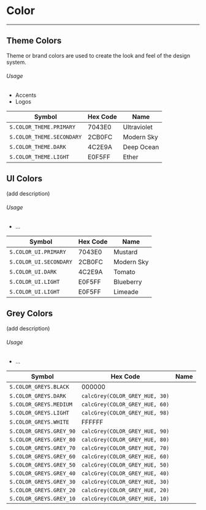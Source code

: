 # Color

---

## Theme Colors

Theme or brand colors are used to create the look and feel of the design system.

###### Usage

-   Accents
-   Logos

| Symbol                    | Hex Code | Name        |
| ------------------------- | -------- | ----------- |
| `S.COLOR_THEME.PRIMARY`   | 7043E0   | Ultraviolet |
| `S.COLOR_THEME.SECONDARY` | 2CB0FC   | Modern Sky  |
| `S.COLOR_THEME.DARK`      | 4C2E9A   | Deep Ocean  |
| `S.COLOR_THEME.LIGHT`     | E0F5FF   | Ether       |

## UI Colors

(add description)

###### Usage

-   …

| Symbol                 | Hex Code | Name       |
| ---------------------- | -------- | ---------- |
| `S.COLOR_UI.PRIMARY`   | 7043E0   | Mustard    |
| `S.COLOR_UI.SECONDARY` | 2CB0FC   | Modern Sky |
| `S.COLOR_UI.DARK`      | 4C2E9A   | Tomato     |
| `S.COLOR_UI.LIGHT`     | E0F5FF   | Blueberry  |
| `S.COLOR_UI.LIGHT`     | E0F5FF   | Limeade    |

## Grey Colors

(add description)

###### Usage

-   …

| Symbol                  | Hex Code                       | Name |
| ----------------------- | ------------------------------ | ---- |
| `S.COLOR_GREYS.BLACK`   | 000000                         |      |
| `S.COLOR_GREYS.DARK`    | `calcGrey(COLOR_GREY_HUE, 30)` |      |
| `S.COLOR_GREYS.MEDIUM`  | `calcGrey(COLOR_GREY_HUE, 60)` |      |
| `S.COLOR_GREYS.LIGHT`   | `calcGrey(COLOR_GREY_HUE, 98)` |      |
| `S.COLOR_GREYS.WHITE`   | FFFFFF                         |      |
| `S.COLOR_GREYS.GREY_90` | `calcGrey(COLOR_GREY_HUE, 90)` |      |
| `S.COLOR_GREYS.GREY_80` | `calcGrey(COLOR_GREY_HUE, 80)` |      |
| `S.COLOR_GREYS.GREY_70` | `calcGrey(COLOR_GREY_HUE, 70)` |      |
| `S.COLOR_GREYS.GREY_60` | `calcGrey(COLOR_GREY_HUE, 60)` |      |
| `S.COLOR_GREYS.GREY_50` | `calcGrey(COLOR_GREY_HUE, 50)` |      |
| `S.COLOR_GREYS.GREY_40` | `calcGrey(COLOR_GREY_HUE, 40)` |      |
| `S.COLOR_GREYS.GREY_30` | `calcGrey(COLOR_GREY_HUE, 30)` |      |
| `S.COLOR_GREYS.GREY_20` | `calcGrey(COLOR_GREY_HUE, 20)` |      |
| `S.COLOR_GREYS.GREY_10` | `calcGrey(COLOR_GREY_HUE, 10)` |      |
